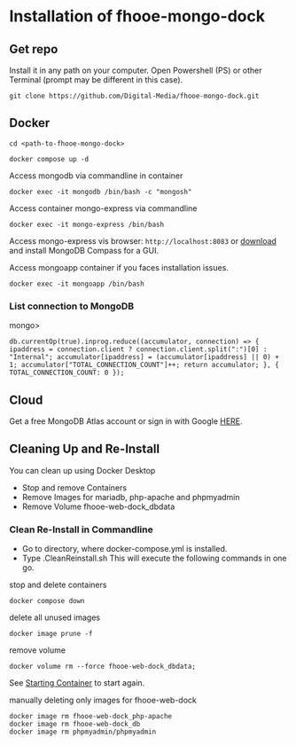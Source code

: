 # Installation of fhooe-mongo-dock

## Get repo

Install it in any path on your computer.
Open Powershell (PS) or other Terminal (prompt may be different in this case).

```shell
git clone https://github.com/Digital-Media/fhooe-mongo-dock.git
```

## Docker

`cd <path-to-fhooe-mongo-dock>`
```
docker compose up -d
```
Access mongodb via commandline in container
```
docker exec -it mongodb /bin/bash -c "mongosh"
```
Access container mongo-express via commandline
```
docker exec -it mongo-express /bin/bash
```
Access mongo-express vis browser: `http://localhost:8083`
or [download](https://www.mongodb.com/try/download/compass) and install MongoDB Compass for a GUI. 

Access mongoapp container if you faces installation issues.
```
docker exec -it mongoapp /bin/bash
```
### List connection to MongoDB 
mongo> 
  ```
  db.currentOp(true).inprog.reduce((accumulator, connection) => { ipaddress = connection.client ? connection.client.split(":")[0] : "Internal"; accumulator[ipaddress] = (accumulator[ipaddress] || 0) + 1; accumulator["TOTAL_CONNECTION_COUNT"]++; return accumulator; }, { TOTAL_CONNECTION_COUNT: 0 });
  ```
## Cloud

Get a free MongoDB Atlas account or sign in with Google [HERE](https://www.mongodb.com/cloud/atlas/register).

## Cleaning Up and Re-Install
You can clean up using Docker Desktop
- Stop and remove Containers
- Remove Images for mariadb, php-apache and phpmyadmin
- Remove Volume fhooe-web-dock_dbdata

### Clean Re-Install in Commandline
- Go to directory, where docker-compose.yml is installed.
- Type \.CleanReinstall.sh
  This will execute the following commands in one go.

stop and delete containers
```shell
docker compose down
```
delete all unused images
```shell
docker image prune -f
```
remove volume
```shell
docker volume rm --force fhooe-web-dock_dbdata;
```
See [Starting Container](#starting-containers) to start again.

manually deleting only images for fhooe-web-dock
```shell
docker image rm fhooe-web-dock_php-apache
docker image rm fhooe-web-dock_db
docker image rm phpmyadmin/phpmyadmin
```
